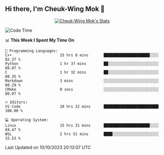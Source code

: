 ## Hi there, I'm Cheuk-Wing Mok 👋

<!--
**mozro0327/mozro0327** is a ✨ _special_ ✨ repository because its `README.md` (this file) appears on your GitHub profile.

Here are some ideas to get you started:

- 🔭 I’m currently working on ...
- 🌱 I’m currently learning ...
- 👯 I’m looking to collaborate on ...
- 🤔 I’m looking for help with ...
- 💬 Ask me about ...
- 📫 How to reach me: ...
- 😄 Pronouns: ...
- ⚡ Fun fact: ...
-->

<p align="center">
  <a href="https://github.com/mozro0327" class="rich-diff-level-one">
    <img src="https://github-readme-stats.vercel.app/api?username=mozro0327&title_color=333&text_color=777" alt="Cheuk-Wing Mok's Stats" >
    <!-- &hide=issues
    <img src="https://github-readme-stats.vercel.app/api?username=mozro0327&hide=issues&title_color=333&text_color=777" alt="Cheuk-Wing Mok's Stats" >
    -->
  </a>
</p>

<!--START_SECTION:waka-->
![Code Time](http://img.shields.io/badge/Code%20Time-2%2C032%20hrs%201%20min-blue)

📊 **This Week I Spent My Time On** 

```text
💬 Programming Languages: 
C++                      15 hrs 8 mins       █████████████████████░░░░   82.37 % 
Python                   1 hr 37 mins        ██░░░░░░░░░░░░░░░░░░░░░░░   08.87 % 
C                        1 hr 32 mins        ██░░░░░░░░░░░░░░░░░░░░░░░   08.35 % 
Markdown                 3 mins              ░░░░░░░░░░░░░░░░░░░░░░░░░   00.29 % 
CMake                    0 secs              ░░░░░░░░░░░░░░░░░░░░░░░░░   00.07 % 

🔥 Editors: 
VS Code                  18 hrs 22 mins      █████████████████████████   100.00 % 

💻 Operating System: 
Linux                    15 hrs 31 mins      █████████████████████░░░░   84.47 % 
WSL                      2 hrs 51 mins       ████░░░░░░░░░░░░░░░░░░░░░   15.53 % 
```


 Last Updated on 10/10/2023 20:13:07 UTC
<!--END_SECTION:waka-->
